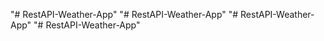 "# RestAPI-Weather-App" 
"# RestAPI-Weather-App" 
"# RestAPI-Weather-App" 
"# RestAPI-Weather-App" 
